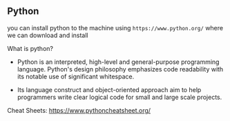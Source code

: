 ## Python 

you can install python to the machine using `https://www.python.org/` where we can download and install


What is python?

- Python is an interpreted, high-level and general-purpose programming language. Python's design philosophy emphasizes code readability with its notable use of significant whitespace.

- Its language construct and object-oriented approach aim to help programmers write clear logical code for small and large scale projects.



Cheat Sheets: https://www.pythoncheatsheet.org/